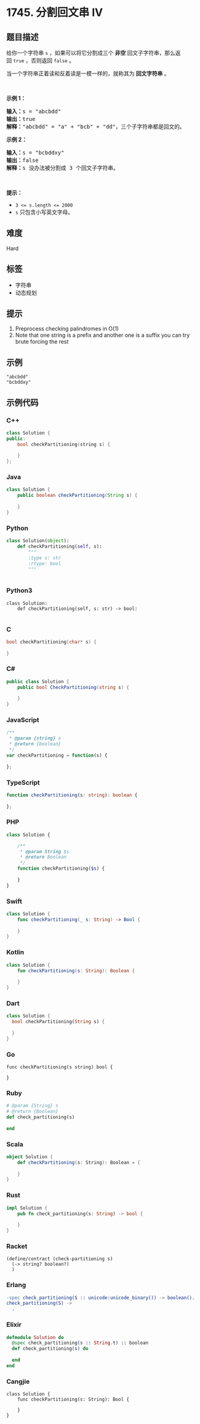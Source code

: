 # 1745. 分割回文串 IV

## 题目描述

<p>给你一个字符串 <code>s</code> ，如果可以将它分割成三个 <strong>非空</strong> 回文子字符串，那么返回 <code>true</code> ，否则返回 <code>false</code> 。</p>

<p>当一个字符串正着读和反着读是一模一样的，就称其为 <strong>回文字符串</strong> 。</p>

<p> </p>

<p><strong>示例 1：</strong></p>

<pre>
<b>输入：</b>s = "abcbdd"
<b>输出：</b>true
<strong>解释：</strong>"abcbdd" = "a" + "bcb" + "dd"，三个子字符串都是回文的。
</pre>

<p><strong>示例 2：</strong></p>

<pre>
<b>输入：</b>s = "bcbddxy"
<b>输出：</b>false
<strong>解释：</strong>s 没办法被分割成 3 个回文子字符串。
</pre>

<p> </p>

<p><strong>提示：</strong></p>

<ul>
	<li><code>3 <= s.length <= 2000</code></li>
	<li><code>s</code>​​​​​​ 只包含小写英文字母。</li>
</ul>


## 难度

Hard

## 标签

- 字符串
- 动态规划

## 提示

1. Preprocess checking palindromes in O(1)
2. Note that one string is a prefix and another one is a suffix you can try brute forcing the rest

## 示例

```
"abcbdd"
"bcbddxy"
```

## 示例代码

### C++

```cpp
class Solution {
public:
    bool checkPartitioning(string s) {
        
    }
};
```

### Java

```java
class Solution {
    public boolean checkPartitioning(String s) {
        
    }
}
```

### Python

```python
class Solution(object):
    def checkPartitioning(self, s):
        """
        :type s: str
        :rtype: bool
        """
        
```

### Python3

```python3
class Solution:
    def checkPartitioning(self, s: str) -> bool:
        
```

### C

```c
bool checkPartitioning(char* s) {
    
}
```

### C#

```csharp
public class Solution {
    public bool CheckPartitioning(string s) {
        
    }
}
```

### JavaScript

```javascript
/**
 * @param {string} s
 * @return {boolean}
 */
var checkPartitioning = function(s) {
    
};
```

### TypeScript

```typescript
function checkPartitioning(s: string): boolean {
    
};
```

### PHP

```php
class Solution {

    /**
     * @param String $s
     * @return Boolean
     */
    function checkPartitioning($s) {
        
    }
}
```

### Swift

```swift
class Solution {
    func checkPartitioning(_ s: String) -> Bool {
        
    }
}
```

### Kotlin

```kotlin
class Solution {
    fun checkPartitioning(s: String): Boolean {
        
    }
}
```

### Dart

```dart
class Solution {
  bool checkPartitioning(String s) {
    
  }
}
```

### Go

```golang
func checkPartitioning(s string) bool {
    
}
```

### Ruby

```ruby
# @param {String} s
# @return {Boolean}
def check_partitioning(s)
    
end
```

### Scala

```scala
object Solution {
    def checkPartitioning(s: String): Boolean = {
        
    }
}
```

### Rust

```rust
impl Solution {
    pub fn check_partitioning(s: String) -> bool {
        
    }
}
```

### Racket

```racket
(define/contract (check-partitioning s)
  (-> string? boolean?)
  )
```

### Erlang

```erlang
-spec check_partitioning(S :: unicode:unicode_binary()) -> boolean().
check_partitioning(S) ->
  .
```

### Elixir

```elixir
defmodule Solution do
  @spec check_partitioning(s :: String.t) :: boolean
  def check_partitioning(s) do
    
  end
end
```

### Cangjie

```cangjie
class Solution {
    func checkPartitioning(s: String): Bool {

    }
}
```

